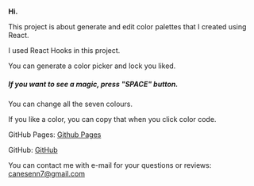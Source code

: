 **Hi.**

This project is about generate and edit color palettes that I created using React. 

I used React Hooks in this project.

You can generate a color picker and lock you liked.

##### If you want to see a magic, press "SPACE" button.

You can change all the seven colours.

If you like a color, you can copy that when you click color code.

GitHub Pages: [Github Pages](https://canesen7.github.io/color-generator/ "Github Pages")

GitHub: [GitHub](https://github.com/canesen7/color-generator "GitHub")

You can contact me with e-mail for your questions or reviews: canesenn7@gmail.com
